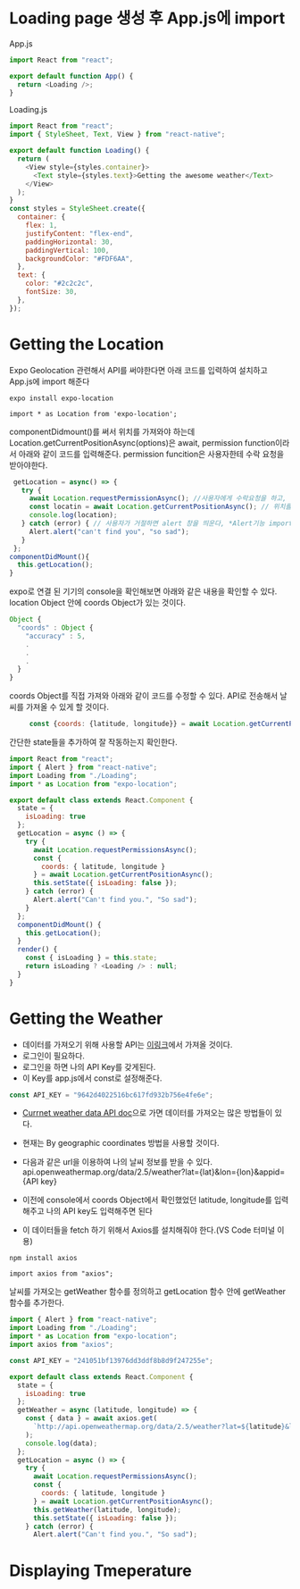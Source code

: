 # Loading page 생성 후 App.js에 import

App.js

```javascript
import React from "react";

export default function App() {
  return <Loading />;
}
```

Loading.js

```javascript
import React from "react";
import { StyleSheet, Text, View } from "react-native";

export default function Loading() {
  return (
    <View style={styles.container}>
      <Text style={styles.text}>Getting the awesome weather</Text>
    </View>
  );
}
const styles = StyleSheet.create({
  container: {
    flex: 1,
    justifyContent: "flex-end",
    paddingHorizontal: 30,
    paddingVertical: 100,
    backgroundColor: "#FDF6AA",
  },
  text: {
    color: "#2c2c2c",
    fontSize: 30,
  },
});
```

# Getting the Location

Expo Geolocation 관련해서 API를 써야한다면 아래 코드를 입력하여 설치하고 App.js에 import 해준다

```
expo install expo-location
```

```
import * as Location from 'expo-location';
```

componentDidmount()를 써서 위치를 가져와야 하는데
Location.getCurrentPositionAsync(options)은 await, permission function이라서 아래와 같이 코드를 입력해준다.
permission funcition은 사용자한테 수락 요청을 받아야한다.

```JavaScript
 getLocation = async() => {
   try {
     await Location.requestPermissionAsync(); //사용자에게 수락요청을 하고,
     const locatin = await Location.getCurrentPositionAsync(); // 위치를 받아온다.
     console.log(location);
   } catch (error) { // 사용자가 거절하면 alert 창을 띄운다, *Alert기능 import 해줘야함!
     Alert.alert("can't find you", "so sad");
   }
 };
componentDidMount(){
  this.getLocation();
}
```

expo로 연결 된 기기의 console을 확인해보면 아래와 같은 내용을 확인할 수 있다. location Object 안에 coords Object가 있는 것이다.

```javascript
Object {
  "coords" : Object {
    "accuracy" : 5,
    .
    .
    .
  }
}
```

coords Object를 직접 가져와 아래와 같이 코드를 수정할 수 있다. API로 전송해서 날씨를 가져올 수 있게 할 것이다.

```JavaScript
     const {coords: {latitude, longitude}} = await Location.getCurrentPositionAsync();
```

간단한 state들을 추가하여 잘 작동하는지 확인한다.

```JavaScript
import React from "react";
import { Alert } from "react-native";
import Loading from "./Loading";
import * as Location from "expo-location";

export default class extends React.Component {
  state = {
    isLoading: true
  };
  getLocation = async () => {
    try {
      await Location.requestPermissionsAsync();
      const {
        coords: { latitude, longitude }
      } = await Location.getCurrentPositionAsync();
      this.setState({ isLoading: false });
    } catch (error) {
      Alert.alert("Can't find you.", "So sad");
    }
  };
  componentDidMount() {
    this.getLocation();
  }
  render() {
    const { isLoading } = this.state;
    return isLoading ? <Loading /> : null;
  }
}
```

# Getting the Weather

- 데이터를 가져오기 위해 사용할 API는 [이링크](https://openweathermap.org/)에서 가져올 것이다.
- 로그인이 필요하다.
- 로그인을 하면 나의 API Key를 갖게된다.
- 이 Key를 app.js에서 const로 설정해준다.

```javascript
const API_KEY = "9642d4022516bc617fd932b756e4fe6e";
```

- [Currnet weather data API doc](https://openweathermap.org/current)으로 가면 데이터를 가져오는 많은 방법들이 있다.
- 현재는 By geographic coordinates 방법을 사용할 것이다.
- 다음과 같은 url을 이용하여 나의 날씨 정보를 받을 수 있다.
  api.openweathermap.org/data/2.5/weather?lat={lat}&lon={lon}&appid={API key}

- 이전에 console에서 coords Object에서 확인했었던 latitude, longitude를 입력해주고 나의 API key도 입력해주면 된다
- 이 데이터들을 fetch 하기 위해서 Axios를 설치해줘야 한다.(VS Code 터미널 이용)

```
npm install axios
```

```
import axios from "axios";
```

날씨를 가져오는 getWeather 함수를 정의하고 getLocation 함수 안에 getWeather 함수를 추가한다.

```javascript
import { Alert } from "react-native";
import Loading from "./Loading";
import * as Location from "expo-location";
import axios from "axios";

const API_KEY = "241051bf13976dd3ddf8b8d9f247255e";

export default class extends React.Component {
  state = {
    isLoading: true
  };
  getWeather = async (latitude, longitude) => {
    const { data } = await axios.get(
      `http://api.openweathermap.org/data/2.5/weather?lat=${latitude}&lon=${longitude}&APPID=${API_KEY}`
    );
    console.log(data);
  };
  getLocation = async () => {
    try {
      await Location.requestPermissionsAsync();
      const {
        coords: { latitude, longitude }
      } = await Location.getCurrentPositionAsync();
      this.getWeather(latitude, longitude);
      this.setState({ isLoading: false });
    } catch (error) {
      Alert.alert("Can't find you.", "So sad");
```

# Displaying Tmeperature

